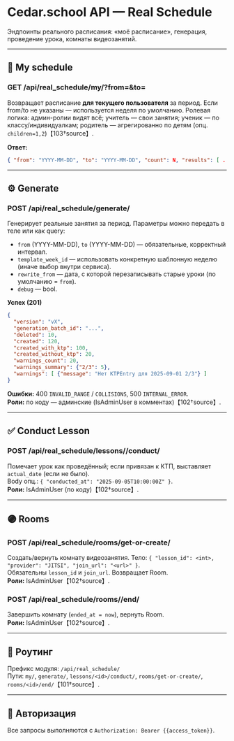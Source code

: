# Cedar.school API — Real Schedule

Эндпоинты реального расписания: «моё расписание», генерация, проведение урока, комнаты видеозанятий.

---

## 👤 My schedule

### GET /api/real_schedule/my/?from=&to=
Возвращает расписание **для текущего пользователя** за период. 
Если from/to не указаны — используется неделя по умолчанию. 
Ролевая логика: админ-ролии видят всё; учитель — свои занятия; ученик — по классу/индивидуалкам; родитель — агрегированно по детям (опц. `children=1,2`)【103†source】.

**Ответ:**
```json
{ "from": "YYYY-MM-DD", "to": "YYYY-MM-DD", "count": N, "results": [ ... ] }
```

---

## ⚙️ Generate

### POST /api/real_schedule/generate/
Генерирует реальные занятия за период. 
Параметры можно передать в теле или как query:
- `from` (YYYY-MM-DD), `to` (YYYY-MM-DD) — обязательные, корректный интервал.
- `template_week_id` — использовать конкретную шаблонную неделю (иначе выбор внутри сервиса).
- `rewrite_from` — дата, с которой перезаписывать старые уроки (по умолчанию = `from`).
- `debug` — bool.
 
**Успех (201)**
```json
{
  "version": "vX",
  "generation_batch_id": "...",
  "deleted": 10,
  "created": 120,
  "created_with_ktp": 100,
  "created_without_ktp": 20,
  "warnings_count": 20,
  "warnings_summary": {"2/3": 5},
  "warnings": [ {"message": "Нет KTPEntry для 2025-09-01 2/3"} ]
}
```
**Ошибки:** 400 `INVALID_RANGE` / `COLLISIONS`, 500 `INTERNAL_ERROR`.  
**Роли:** по коду — админские (IsAdminUser в комментах)【102†source】.

---

## ✅ Conduct Lesson

### POST /api/real_schedule/lessons/<id>/conduct/
Помечает урок как проведённый; если привязан к КТП, выставляет `actual_date` (если не было).  
Body опц.: `{ "conducted_at": "2025-09-05T10:00:00Z" }`.  
**Роли:** IsAdminUser (по коду)【102†source】.

---

## 🟣 Rooms

### POST /api/real_schedule/rooms/get-or-create/
Создать/вернуть комнату видеозанятия. Тело: `{ "lesson_id": <int>, "provider": "JITSI", "join_url": "<url>" }`.  
Обязательны `lesson_id` и `join_url`. Возвращает Room.  
**Роли:** IsAdminUser【102†source】.

### POST /api/real_schedule/rooms/<id>/end/
Завершить комнату (`ended_at = now`), вернуть Room.  
**Роли:** IsAdminUser【102†source】.

---

## 🧭 Роутинг
Префикс модуля: `/api/real_schedule/`  
Пути: `my/`, `generate/`, `lessons/<id>/conduct/`, `rooms/get-or-create/`, `rooms/<id>/end/`【101†source】.

---

## 🔐 Авторизация
Все запросы выполняются с `Authorization: Bearer {{access_token}}`.
